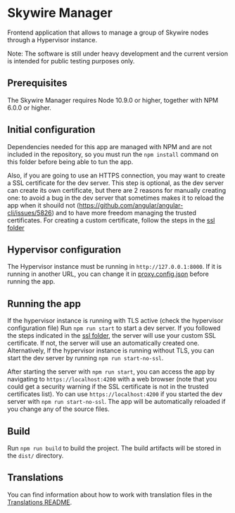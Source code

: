 # Skywire Manager

Frontend application that allows to manage a group of Skywire nodes through a Hypervisor instance.

Note: The software is still under heavy development and the current version is intended for public testing purposes only.

## Prerequisites

The Skywire Manager requires Node 10.9.0 or higher, together with NPM 6.0.0 or higher.

## Initial configuration

Dependencies needed for this app are managed with NPM and are not included in the repository, so you must run the `npm install`
command on this folder before being able to tun the app.

Also, if you are going to use an HTTPS connection, you may want to create a SSL certificate for the dev server. This step is
optional, as the dev server can create its own certificate, but there are 2 reasons for manually creating one: to avoid a bug
in the dev server that sometimes makes it to reload the app when it shouild not
(https://github.com/angular/angular-cli/issues/5826) and to have more freedom managing the trusted certificates. For creating
a custom certificate, follow the steps in the [ssl folder](./ssl/README.md)

## Hypervisor configuration

The Hypervisor instance must be running in `http://127.0.0.1:8000`. If it is running in another URL, you can change it in
[proxy.config.json](proxy.config.json) before running the app.

## Running the app

If the hypervisor instance is running with TLS active (check the hypervisor configuration file) Run `npm run start` to start a
dev server. If you followed the steps indicated in the [ssl folder](./ssl/README.md), the server will use your custom SSL
certificate. If not, the server will use an automatically created one. Alternatively, If the hypervisor instance is running
without TLS, you can start the dev server by running `npm run start-no-ssl`.

After starting the server with `npm run start`, you can access the app by navigating to `https://localhost:4200` with a web
browser (note that you could get a security warning if the SSL certificate is not in the trusted certificates list). Yo can use
`https://localhost:4200` if you started the dev server with `npm run start-no-ssl`. The app will be automatically reloaded if you
change any of the source files.

## Build

Run `npm run build` to build the project. The build artifacts will be stored in the `dist/` directory.

## Translations

You can find information about how to work with translation files in the [Translations README](/static/skywire-manager-src/src/assets/i18n/README.md).
